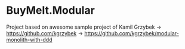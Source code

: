 # BuyMeIt.Modular

Project based on awesome sample project of Kamil Grzybek -> https://github.com/kgrzybek -> https://github.com/kgrzybek/modular-monolith-with-ddd
